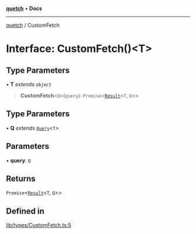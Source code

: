[**quetch**](../README.md) • **Docs**

***

[quetch](../README.md) / CustomFetch

# Interface: CustomFetch()\<T\>

## Type Parameters

• **T** *extends* `object`

> **CustomFetch**\<`Q`\>(`query`): `Promise`\<[`Result`](../type-aliases/Result.md)\<`T`, `Q`\>\>

## Type Parameters

• **Q** *extends* [`Query`](../type-aliases/Query.md)\<`T`\>

## Parameters

• **query**: `Q`

## Returns

`Promise`\<[`Result`](../type-aliases/Result.md)\<`T`, `Q`\>\>

## Defined in

[lib/types/CustomFetch.ts:5](https://github.com/nevoland/quetch/blob/4c3c4d08a348f3317d0dfdffa7516132c18306c7/lib/types/CustomFetch.ts#L5)
